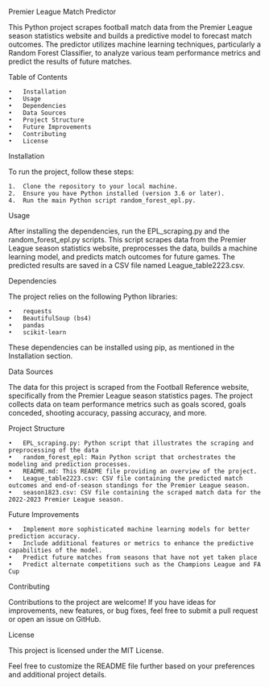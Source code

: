 Premier League Match Predictor

This Python project scrapes football match data from the Premier League season statistics website and builds a predictive model to forecast match outcomes. The predictor utilizes machine learning techniques, particularly a Random Forest Classifier, to analyze various team performance metrics and predict the results of future matches.

Table of Contents

	•	Installation
	•	Usage
	•	Dependencies
	•	Data Sources
	•	Project Structure
	•	Future Improvements
	•	Contributing
	•	License

Installation

To run the project, follow these steps:

	1.	Clone the repository to your local machine.
	2.	Ensure you have Python installed (version 3.6 or later).
	4.	Run the main Python script random_forest_epl.py.

Usage

After installing the dependencies, run the EPL_scraping.py and the random_forest_epl.py scripts. This script scrapes data from the Premier League season statistics website, preprocesses the data, builds a machine learning model, and predicts match outcomes for future games. The predicted results are saved in a CSV file named League_table2223.csv.

Dependencies

The project relies on the following Python libraries:

	•	requests
	•	BeautifulSoup (bs4)
	•	pandas
	•	scikit-learn

These dependencies can be installed using pip, as mentioned in the Installation section.

Data Sources

The data for this project is scraped from the Football Reference website, specifically from the Premier League season statistics pages. The project collects data on team performance metrics such as goals scored, goals conceded, shooting accuracy, passing accuracy, and more.

Project Structure

	•	EPL_scraping.py: Python script that illustrates the scraping and preprocessing of the data
	•	random_forest_epl: Main Python script that orchestrates the modeling and prediction processes.
	•	README.md: This README file providing an overview of the project.
	•	League_table2223.csv: CSV file containing the predicted match outcomes and end-of-season standings for the Premier League season.
	•	season1823.csv: CSV file containing the scraped match data for the 2022-2023 Premier League season.

Future Improvements

	•	Implement more sophisticated machine learning models for better prediction accuracy.
	•	Include additional features or metrics to enhance the predictive capabilities of the model.
	•	Predict future matches from seasons that have not yet taken place
	•	Predict alternate competitions such as the Champions League and FA Cup 

Contributing

Contributions to the project are welcome! If you have ideas for improvements, new features, or bug fixes, feel free to submit a pull request or open an issue on GitHub.

License

This project is licensed under the MIT License.

Feel free to customize the README file further based on your preferences and additional project details.
